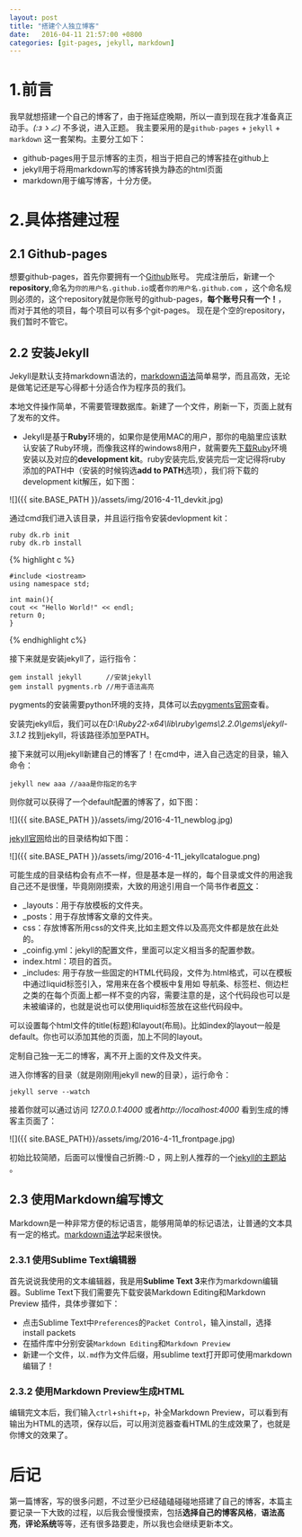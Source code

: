 ```yaml
---
layout: post
title: "搭建个人独立博客"
date:   2016-04-11 21:57:00 +0800
categories: [git-pages, jekyll, markdown]
---
```


# 1.前言


我早就想搭建一个自己的博客了，由于拖延症晚期，所以一直到现在我才准备真正动手。*_(:зゝ∠)_* 不多说，进入正题。
我主要采用的是`github-pages` + `jekyll` + `markdown` 这一套架构。主要分工如下：

- github-pages用于显示博客的主页，相当于把自己的博客挂在github上
- jekyll用于将用markdown写的博客转换为静态的html页面
- markdown用于编写博客，十分方便。


# 2.具体搭建过程


## 2.1 Github-pages

想要github-pages，首先你要拥有一个[Github](https://github.com/)账号。
完成注册后，新建一个**repository**,命名为`你的用户名.github.io`或者`你的用户名.github.com` ，这个命名规则必须的，这个repository就是你账号的github-pages，**每个账号只有一个！**，而对于其他的项目，每个项目可以有多个git-pages。
现在是个空的repository，我们暂时不管它。


## 2.2 安装Jekyll
Jekyll是默认支持markdown语法的，[markdown语法](http://daringfireball.net/projects/markdown/)简单易学，而且高效，无论是做笔记还是写心得都十分适合作为程序员的我们。

本地文件操作简单，不需要管理数据库。新建了一个文件，刷新一下，页面上就有了发布的文件。

+ Jekyll是基于**Ruby**环境的，如果你是使用MAC的用户，那你的电脑里应该默认安装了Ruby环境，而像我这样的windows8用户，就需要先[下载Ruby](http://rubyinstaller.org/downloads/)环境安装以及对应的**development kit**。ruby安装完后,安装完后一定记得将ruby添加的PATH中（安装的时候钩选**add to PATH**选项），我们将下载的development kit解压，如下图：

![]({{ site.BASE_PATH }}/assets/img/2016-4-11_devkit.jpg)

通过cmd我们进入该目录，并且运行指令安装devlopment kit：

    ruby dk.rb init 
    ruby dk.rb install 

{% highlight c %}

    #include <iostream>
    using namespace std;

    int main(){
    cout << "Hello World!" << endl;
    return 0;
    }

{% endhighlight c%}


接下来就是安装jekyll了，运行指令：

    gem install jekyll      //安装jekyll
    gem install pygments.rb //用于语法高亮

pygments的安装需要python环境的支持，具体可以去[pygments官网](http://pygments.org/)查看。

安装完jekyll后，我们可以在*D:\Ruby22-x64\lib\ruby\gems\2.2.0\gems\jekyll-3.1.2*
找到jekyll，将该路径添加至PATH。

接下来就可以用jekyll新建自己的博客了！在cmd中，进入自己选定的目录，输入命令：

    jekyll new aaa //aaa是你指定的名字

则你就可以获得了一个default配置的博客了，如下图：

![]({{ site.BASE_PATH }}/assets/img/2016-4-11_newblog.jpg)

[jekyll官网](http://jekyllrb.com/docs/home/)给出的目录结构如下图：

![]({{ site.BASE_PATH }}/assets/img/2016-4-11_jekyllcatalogue.png)

可能生成的目录结构会有点不一样，但是基本是一样的，每个目录或文件的用途我自己还不是很懂，毕竟刚刚摸索，大致的用途引用自一个简书作者[原文](http://www.jianshu.com/p/609e1197754c)：

- _layouts：用于存放模板的文件夹。
- _posts：用于存放博客文章的文件夹。
- css：存放博客所用css的文件夹,比如主题文件以及高亮文件都是放在此处的。
- _coinfig.yml：jekyll的配置文件，里面可以定义相当多的配置参数。
- index.html：项目的首页。
- _includes: 用于存放一些固定的HTML代码段，文件为.html格式，可以在模板中通过liquid标签引入，常用来在各个模板中复用如 导航条、标签栏、侧边栏之类的在每个页面上都一样不变的内容，需要注意的是，这个代码段也可以是未被编译的，也就是说也可以使用liquid标签放在这些代码段中。

可以设置每个html文件的title(标题)和layout(布局)。比如index的layout一般是default。你也可以添加其他的页面，加上不同的layout。

定制自己独一无二的博客，离不开上面的文件及文件夹。

进入你博客的目录（就是刚刚用jekyll new的目录），运行命令：

    jekyll serve --watch

接着你就可以通过访问 *127.0.0.1:4000* 或者*http://localhost:4000* 看到生成的博客主页面了：

![]({{  site.BASE_PATH}}/assets/img/2016-4-11_frontpage.jpg)

初始比较简陋，后面可以慢慢自己折腾:-D ，网上别人推荐的一个[jekyll的主题站
](http://jekyllthemes.org/)。


## 2.3 使用Markdown编写博文

Markdown是一种非常方便的标记语言，能够用简单的标记语法，让普通的文本具有一定的格式。[markdown语法](http://daringfireball.net/projects/markdown/)学起来很快。


### 2.3.1 使用Sublime Text编辑器 

首先说说我使用的文本编辑器，我是用**Sublime Text 3**来作为markdown编辑器。Sublime Text下我们需要先下载安装Markdown Editing和Markdown Preview 插件，具体步骤如下：

+ 点击Sublime Text中`Preferences`的`Packet Control`，输入install，选择install packets
+ 在插件库中分别安装`Markdown Editing`和`Markdown Preview`
+ 新建一个文件，以`.md`作为文件后缀，用sublime text打开即可使用markdown编辑了！


### 2.3.2 使用Markdown Preview生成HTML

编辑完文本后，我们输入`ctrl`+`shift`+`p`，补全Markdown Preview，可以看到有输出为HTML的选项，保存以后，可以用浏览器查看HTML的生成效果了，也就是你博文的效果了。

# 后记

第一篇博客，写的很多问题，不过至少已经磕磕碰碰地搭建了自己的博客，本篇主要记录一下大致的过程，以后我会慢慢摸索，包括**选择自己的博客风格**，**语法高亮**，**评论系统**等等，还有很多路要走，所以我也会继续更新本文。



